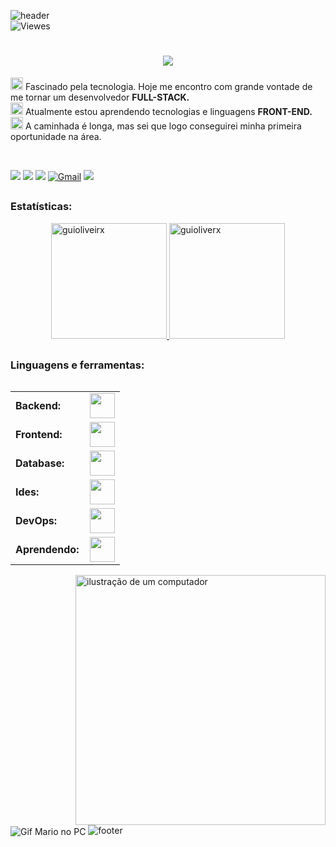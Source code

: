 ![header](https://capsule-render.vercel.app/api?type=waving&height=100&color=0e76a8)<br/>
![Viewes](https://komarev.com/ghpvc/?username=guioliveirx&color=008bed)
<h1 align="center">
    <img src="https://readme-typing-svg.herokuapp.com/?font=Righteous&size=35&center=true&vCenter=true&width=500&height=70&duration=5000&lines=Olá!+👋;+Sou+Guilherme+Oliveira!;" />
</h1>

<img src="https://user-images.githubusercontent.com/74038190/212284087-bbe7e430-757e-4901-90bf-4cd2ce3e1852.gif" alt="code" width="20px"> Fascinado pela tecnologia. Hoje me encontro com grande vontade de me tornar um desenvolvedor <strong>FULL-STACK.</strong><br> 
<img src="https://user-images.githubusercontent.com/74038190/212284087-bbe7e430-757e-4901-90bf-4cd2ce3e1852.gif" alt="code" width="20px"> Atualmente estou aprendendo tecnologias e linguagens <strong>FRONT-END.</strong> <br>
<img src="https://user-images.githubusercontent.com/74038190/212284087-bbe7e430-757e-4901-90bf-4cd2ce3e1852.gif" alt="code" width="20px"> A caminhada é longa, mas sei que logo conseguirei minha primeira oportunidade na área.

<div>  
  <br>
  
  <a href="https://www.linkedin.com/in/guioliveira2002/" target="_blank"><img src="https://img.shields.io/badge/-LinkedIn-%230077B5?style=for-the-badge&logo=linkedin&logoColor=white" target="_blank"></a> 
  <a href="https://instagram.com/guioliveirxa" target="_blank"><img src="https://img.shields.io/badge/-Instagram-%23E4405F?style=for-the-badge&logo=instagram&logoColor=white" target="_blank"></a>
  <a href="https://discord.gg/RAmk9A4e" target="_blank"><img src="https://img.shields.io/badge/Discord-7289DA?style=for-the-badge&logo=discord&logoColor=white" target="_blank"></a> 
  [![Gmail](https://img.shields.io/badge/Gmail-333333?style=for-the-badge&logo=gmail&logoColor=red)](mailto:guilherme.o.batista8@gmail.com)
  <a href="https://guioliveirx.github.io/Portfolio"><img src="https://img.shields.io/badge/Portfolio-000000?style=for-the-badge&logo=About.me&logoColor=white"></a>
  
</div>

##

<h3 align="left">Estatísticas:</h3>
<div align="center">
  <a href="https://github.com/guioliveirx" align="left">
    <img height="185em" min-height="100em" src="https://github-readme-stats.vercel.app/api/top-langs?username=guioliveirx&show_icons=true&locale=en&layout=compact&theme=shadow_red&text_color=ffffff&title_color=EA1D2C" alt="guioliveirx"/>
    <img height="185em" min-height="100em" src="https://github-readme-stats.vercel.app/api?username=guioliveirx&show_icons=true&locale=en&layout=compact&theme=shadow_blue&text_color=ffffff&title_color=0e76a8&rank_icon=github" alt="guioliverx"/>
  </a>
</div>

##

<div>
  <h3 align="left">Linguagens e ferramentas:</h3>
  <table align="left">
    <tr>
      <td style="font-weight: bold; padding-right: 10px; vertical-align: center; border: none;">Backend:</td>
      <td><img height="40" src="https://skillicons.dev/icons?i=php,java,c,nodejs,express"/></td>
    </tr>
    <tr>
      <td style="font-weight: bold; padding-right: 10px; vertical-align: center;">Frontend:</td>
      <td><img height="40" src="https://skillicons.dev/icons?i=html,css,js,figma,bootstrap"/></td>
    </tr>
    <tr>
      <td style="font-weight: bold; padding-right: 10px; vertical-align: center; border: none;">Database:</td>
      <td><img height="40" src="https://skillicons.dev/icons?i=mysql,mongodb"/></td>
    </tr>
    <tr>
      <td style="font-weight: bold; padding-right: 10px; vertical-align: center; border: none;">Ides:</td>
      <td><img height="40" src="https://skillicons.dev/icons?i=vscode,eclipse"/></td>
    </tr>
    <tr>
      <td style="font-weight: bold; padding-right: 10px; vertical-align: center; border: none;">DevOps:</td>
      <td><img height="40" src="https://skillicons.dev/icons?i=git,github"/></td>
    </tr>
    <tr>
      <td style="font-weight: bold; padding-right: 10px; vertical-align: center; border: none;">Aprendendo:</td>
      <td><img height="40" src="https://skillicons.dev/icons?i=react,reactnative"/></td>
    </tr>
  </table>
  <img src="https://raw.githubusercontent.com/MicaelliMedeiros/micaellimedeiros/master/image/computer-illustration.png" alt="ilustração de um computador" min-width="100px" max-width="500px" width="400px" align="right">
</div>
<br>

<img src="https://i.pinimg.com/originals/90/70/32/9070324cdfc07c68d60eed0c39e77573.gif" alt="Gif Mario no PC" align="center"></img>
![footer](https://capsule-render.vercel.app/api?type=waving&height=100&color=EA1D2C&section=footer)

